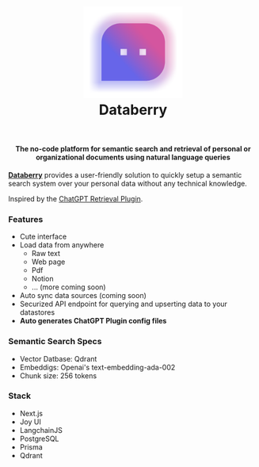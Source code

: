 
<h1 align="center" style="font-weight: bold">
  <br>
  <a href="https://webtorrent.io"><img src="public/databerry-logo-icon.png" alt="WebTorrent" width="200"></a>
  <br>
  Databerry
  <br>
  <br>
</h1>

<h4 align="center">The no-code platform for semantic search and retrieval of personal or organizational documents using natural language queries</h4>

**[Databerry](https://databerry.ai)** provides a user-friendly solution to quickly setup a semantic search system over your personal data without any technical knowledge.


Inspired by the [ChatGPT Retrieval Plugin](https://github.com/openai/chatgpt-retrieval-plugin).

### Features
- Cute interface
- Load data from anywhere
  - Raw text
  - Web page
  - Pdf
  - Notion
  - ... (more coming soon)
- Auto sync data sources (coming soon)
- Securized API endpoint for querying and upserting data to your datastores
- **Auto generates ChatGPT Plugin config files**

### Semantic Search Specs
- Vector Datbase: Qdrant
- Embeddigs: Openai's text-embedding-ada-002
- Chunk size: 256 tokens

### Stack
- Next.js
- Joy UI
- LangchainJS
- PostgreSQL
- Prisma
- Qdrant

